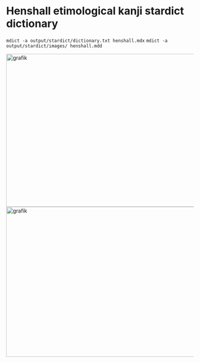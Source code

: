 # Henshall etimological kanji stardict dictionary

`mdict -a output/stardict/dictionary.txt henshall.mdx`
`mdict -a output/stardict/images/ henshall.mdd`

<img width="960" height="410" alt="grafik" src="https://github.com/user-attachments/assets/c035c18a-f2dd-4e5f-b3d3-e7e8162db653" />
<img width="960" height="402" alt="grafik" src="https://github.com/user-attachments/assets/d62e5075-0d8b-492a-bb5d-603e9345b51c" />

